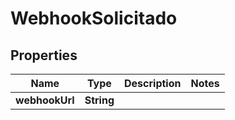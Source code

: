 # WebhookSolicitado

## Properties
Name | Type | Description | Notes
------------ | ------------- | ------------- | -------------
**webhookUrl** | **String** |  | 

